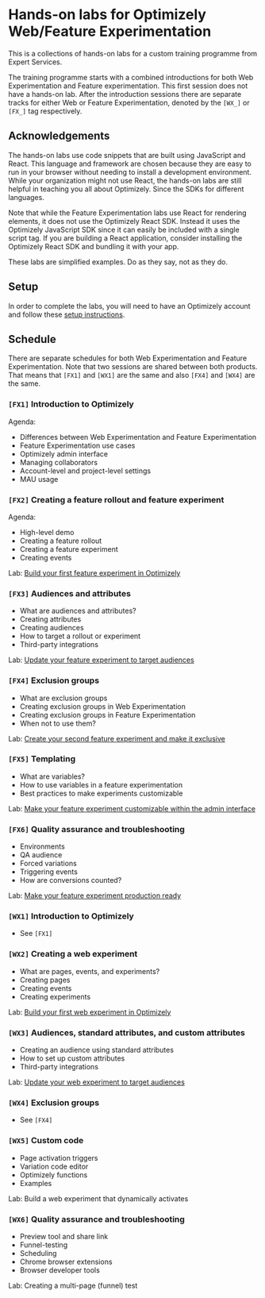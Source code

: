 # Hands-on labs for Optimizely Web/Feature Experimentation

This is a collections of hands-on labs for a custom training programme from Expert Services.

The training programme starts with a combined introductions for both Web Experimentation and Feature experimentation. This first session does not have a hands-on lab. After the introduction sessions there are separate tracks for either Web or Feature Experimentation, denoted by the `[WX_]` or `[FX_]` tag respectively.

## Acknowledgements

The hands-on labs use code snippets that are built using JavaScript and React. This language and framework are chosen because they are easy to run in your browser without needing to install a development environment. While your organization might not use React, the hands-on labs are still helpful in teaching you all about Optimizely. Since the SDKs for different languages.

Note that while the Feature Experimentation labs use React for rendering elements, it does not use the Optimizely React SDK. Instead it uses the Optimizely JavaScript SDK since it can easily be included with a single script tag. If you are building a React application, consider installing the Optimizely React SDK and bundling it with your app.

These labs are simplified examples. Do as they say, not as they do.

## Setup

In order to complete the labs, you will need to have an Optimizely account and follow these [setup instructions](./setup).

## Schedule

There are separate schedules for both Web Experimentation and Feature Experimentation. Note that two sessions are shared between both products. That means that `[FX1]` and `[WX1]` are the same and also `[FX4]` and `[WX4]` are the same.

### `[FX1]` Introduction to Optimizely
Agenda:
- Differences between Web Experimentation and Feature Experimentation
- Feature Experimentation use cases
- Optimizely admin interface
- Managing collaborators
- Account-level and project-level settings
- MAU usage

### `[FX2]` Creating a feature rollout and feature experiment
Agenda:
- High-level demo
- Creating a feature rollout
- Creating a feature experiment
- Creating events

Lab: [Build your first feature experiment in Optimizely](./fx2)

### `[FX3]` Audiences and attributes
- What are audiences and attributes?
- Creating attributes
- Creating audiences
- How to target a rollout or experiment
- Third-party integrations

Lab: [Update your feature experiment to target audiences](./fx3)

### `[FX4]` Exclusion groups
- What are exclusion groups
- Creating exclusion groups in Web Experimentation
- Creating exclusion groups in Feature Experimentation
- When not to use them?

Lab: [Create your second feature experiment and make it exclusive](./fx4)

### `[FX5]` Templating
- What are variables?
- How to use variables in a feature experimentation
- Best practices to make experiments customizable

Lab: [Make your feature experiment customizable within the admin interface](./fx5)

### `[FX6]` Quality assurance and troubleshooting
- Environments
- QA audience
- Forced variations
- Triggering events
- How are conversions counted?

Lab: [Make your feature experiment production ready](./fx6)

### `[WX1]` Introduction to Optimizely
- See `[FX1]`

### `[WX2]` Creating a web experiment
- What are pages, events, and experiments?
- Creating pages
- Creating events
- Creating experiments

Lab: [Build your first web experiment in Optimizely](./wx2)

### `[WX3]` Audiences, standard attributes, and custom attributes
- Creating an audience using standard attributes
- How to set up custom attributes
- Third-party integrations

Lab: [Update your web experiment to target audiences](./wx3/)

### `[WX4]` Exclusion groups
- See `[FX4]`

### `[WX5]` Custom code
- Page activation triggers
- Variation code editor
- Optimizely functions
- Examples

Lab: Build a web experiment that dynamically activates

### `[WX6]` Quality assurance and troubleshooting
- Preview tool and share link
- Funnel-testing
- Scheduling
- Chrome browser extensions
- Browser developer tools

Lab: Creating a multi-page (funnel) test
